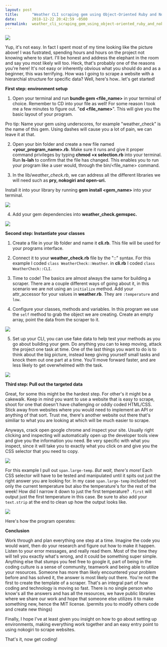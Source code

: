 ```yaml
---
layout: post
title:      "Weather CLI scraping gem using Object-Oriented Ruby and Nokogiri"
date:       2018-12-22 20:42:59 -0500
permalink:  weather_cli_scraping_gem_using_object-oriented_ruby_and_nokogiri
---
```



![](https://linguagloss.com/wp-content/uploads/2016/06/man-confused-at-computer.png)

Yup, it's not easy. In fact I spent most of my time looking like the picture above! I was fustrated, spending hours and hours on the project not knowing where to start. I'll be honest and address the elephant in the room and say you most likely will too. Heck, that's probably one of the reasons you're here!  It's not easy or inherently obvious what you should do and as a beginner, this was terrifying. How was I going to scrape a website with a hierarchial structure for specific data? Well, here's how.. let's get started!



**First step: environment setup**

1. Open your terminal and run **bundle gem <file_name>** in your terminal of choice. Remember to CD into your file as well! For some reason I took me a few minutes to figure out. "**cd <file_name>**". This will give you the basic layout of your program.

Pro tip: Name your gem using underscores, for example "weather_check" is the name of this gem. Using dashes will cause you a lot of pain, we can leave it at that. 

2. Open your bin folder and create a new file named **<your_program_name>.rb**. Make sure it runs and give it proper command privileges by typing **chmod +x selection.rb** into your terminal. Run **ls-lah** to confirm that the file has changed. This enables you to run your program like a user would, through the bin/<file_name> command. 

3.  In the lib/*weather_check.rb*, we can address all the different libraries we will need such as **pry, nokogiri and open-uri.**

Install it into your library by running **gem install <gem_name>** into your terminal.

![](https://ibb.co/qj7Dfkf)

4. Add your gem dependencies into **weather_check.gemspec.**

![](https://ibb.co/c8rXzCB)


**Second step: Instantiate your classes**

1. Create a file in your lib folder and name it **cli.rb**. This file will be used for your programs interface.

2. Connect it to your **weather_check.rb** file by the "::" syntax. For this example I coded `class WeatherCheck::Weather`. in **cli.rb** I coded `class WeatherCheck::CLI`. 

3. Time to code! The basics are almost always the same for building a scraper. There are a couple different ways of going about it, in this scenario we are not using an `initialize` method. Add your attr_accessor for your values in **weather.rb**. They are `:temperature` and `low`.

4. Configure your classes, methods and variables.  In this program we use the `self` method to grab the object we are creating. Create an empty array, point the data from the scraper to it.

![](https://ibb.co/9wXf2d1)

5. Set up your CLI, you can use fake data to help test your methods as you go about building your gem. Do anything you can to keep moving, attack the project one task at time. One of the last things you want to do is to think about the big picture, instead keep giving yourself small tasks and knock them out one part at a time. You'll move forward faster, and are less likely to get overwhelmed with the task.

![](https://ibb.co/ft6r7gt)

**Third step: Pull out the targeted data**

Great, for some this might be the hardest step. For other's it might be a cakewalk. Keep in mind you want to use a website that is easy to scrape, shoot for one that doesn't have challenging or oddly coded HTML/CSS. Stick away from websites where you would need to implement an API or anything of that sort. Trust me, there's another website out there that's similiar to what you are looking at which will be much easier to scrape.

Anyways, crack open google chrome and inspect your site. Usually right clicking and inspecting will automatically open up the developer tools view and give you the information you need. Be very specific with what you inspect, since it will take you to exactly what you click on and give you the CSS selector that you need to copy.

![](https://ibb.co/9TK4jnz)

For this example I pull out `span.large-temp`. *But wait, there's more!* Each CSS selector will have to be tested and manipulated until it spits out just the right answer you are looking for. In my case `span.large-temp` included not only the current temperature but also the temperature's for the rest of the week! How did I narrow it down to just the first temperature? `.first` will output just the first temperature in this case. Be sure to also add your `text.strip` at the end to clean up how the output looks like.

![](https://ibb.co/KwDJVgz)

Here's how the program operates:

[](https://youtu.be/CMBnJxSiHZg)

**Conclusion**

Work through and plan everything one step at a time. Imagine the code you would want, then do your research and figure out how to make it happen. Listen to your error messages, and really read them. Most of the time they will tell you exactly what's wrong, and it could be something super simple. Anything else that stumps you feel free to google it, part of being in the coding culture is a sense of community, teamwork and being able to utilize your resources. Someone has more than likely encountered your problem before and has solved it, the answer is most likely out there. You're not the first to create the template of a scraper. That's an integral part of how coding and technology is moving so fast. There is no single person who know's all the answers and has all the resources, we have public libraries where we share our work and hope that someone else utilizes it to make something new, hence the MIT license. (permits you to modify others code and create new things)

Finally, I hope I've at least given you insight on how to go about setting up environments, making everything work together and an easy entry point to using nokogiri to scrape websites.

That's it, now get coding!


